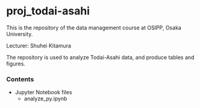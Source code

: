 # proj_todai-asahi

This is the repository of the data management course at OSIPP, Osaka University.

Lecturer: Shuhei Kitamura

The repository is used to analyze Todai-Asahi data, and produce tables and figures.

### Contents

- Jupyter Notebook files
  - analyze_py.ipynb

